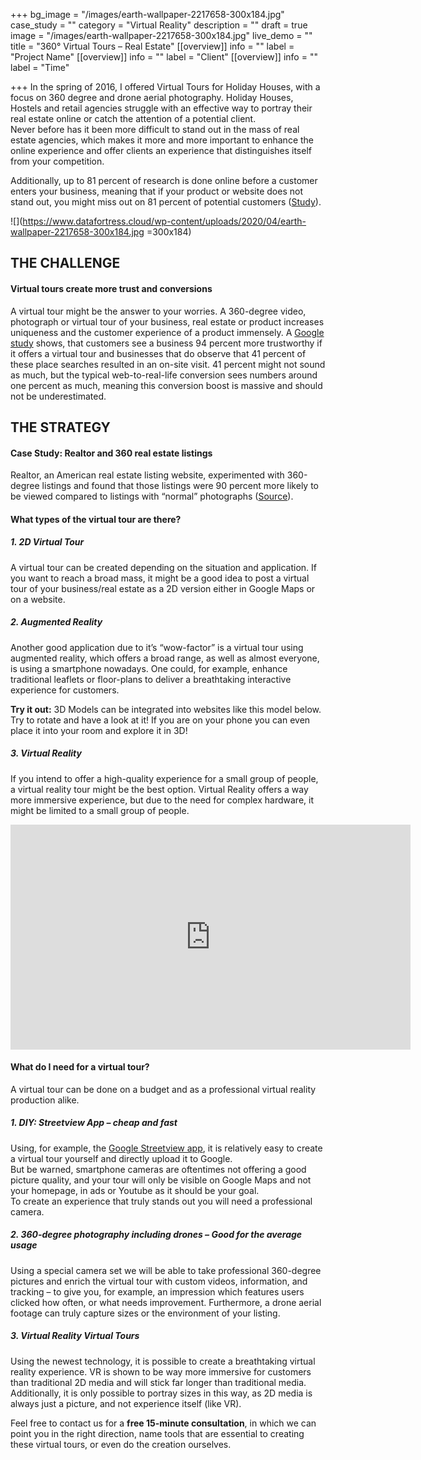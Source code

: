 +++
bg_image = "/images/earth-wallpaper-2217658-300x184.jpg"
case_study = ""
category = "Virtual Reality"
description = ""
draft = true
image = "/images/earth-wallpaper-2217658-300x184.jpg"
live_demo = ""
title = "360° Virtual Tours – Real Estate"
[[overview]]
info = ""
label = "Project Name"
[[overview]]
info = ""
label = "Client"
[[overview]]
info = ""
label = "Time"

+++
In the spring of 2016, I offered Virtual Tours for Holiday Houses, with a focus on 360 degree and drone aerial photography. Holiday Houses, Hostels and retail agencies struggle with an effective way to portray their real estate online or catch the attention of a potential client.  
Never before has it been more difficult to stand out in the mass of real estate agencies, which makes it more and more important to enhance the online experience and offer clients an experience that distinguishes itself from your competition.

Additionally, up to 81 percent of research is done online before a customer enters your business, meaning that if your product or website does not stand out, you might miss out on 81 percent of potential customers ([Study](https://chainstoreage.com/news/study-81-research-online-making-big-purchases)).

![](https://www.datafortress.cloud/wp-content/uploads/2020/04/earth-wallpaper-2217658-300x184.jpg =300x184)

## THE CHALLENGE

#### Virtual tours create more trust and conversions

A virtual tour might be the answer to your worries. A 360-degree video, photograph or virtual tour of your business, real estate or product increases uniqueness and the customer experience of a product immensely. A [Google study](https://www.google.com/streetview/business/) shows, that customers see a business 94 percent more trustworthy if it offers a virtual tour and businesses that do observe that 41 percent of these place searches resulted in an on-site visit. 41 percent might not sound as much, but the typical web-to-real-life conversion sees numbers around one percent as much, meaning this conversion boost is massive and should not be underestimated.

## THE STRATEGY

#### Case Study: Realtor and 360 real estate listings

Realtor, an American real estate listing website, experimented with 360-degree listings and found that those listings were 90 percent more likely to be viewed compared to listings with “normal” photographs ([Source](https://sunlifetech.com/how-to-download-a-360-degree-virtual-tour-from-a-website/)).

#### What types of the virtual tour are there?

##### 1. 2D Virtual Tour

A virtual tour can be created depending on the situation and application. If you want to reach a broad mass, it might be a good idea to post a virtual tour of your business/real estate as a 2D version either in Google Maps or on a website.

##### 2. Augmented Reality

Another good application due to it’s “wow-factor” is a virtual tour using augmented reality, which offers a broad range, as well as almost everyone, is using a smartphone nowadays. One could, for example, enhance traditional leaflets or floor-plans to deliver a breathtaking interactive experience for customers.

**Try it out:** 3D Models can be integrated into websites like this model below. Try to rotate and have a look at it! If you are on your phone you can even place it into your room and explore it in 3D!

##### 3. Virtual Reality

If you intend to offer a high-quality experience for a small group of people, a virtual reality tour might be the best option. Virtual Reality offers a way more immersive experience, but due to the need for complex hardware, it might be limited to a small group of people.

<iframe width="640" height="360" src="https://www.youtube.com/embed/LP2pjGYVr8c" frameborder="0" allow="accelerometer; autoplay; encrypted-media; gyroscope; picture-in-picture" allowfullscreen></iframe>

#### What do I need for a virtual tour?

A virtual tour can be done on a budget and as a professional virtual reality production alike.

##### 1. DIY: Streetview App – cheap and fast

Using, for example, the [Google Streetview app](https://play.google.com/store/apps/details?id=com.google.android.street&hl=en), it is relatively easy to create a virtual tour yourself and directly upload it to Google.  
But be warned, smartphone cameras are oftentimes not offering a good picture quality, and your tour will only be visible on Google Maps and not your homepage, in ads or Youtube as it should be your goal.  
To create an experience that truly stands out you will need a professional camera.

##### 2. 360-degree photography including drones – Good for the average usage

Using a special camera set we will be able to take professional 360-degree pictures and enrich the virtual tour with custom videos, information, and tracking – to give you, for example, an impression which features users clicked how often, or what needs improvement. Furthermore, a drone aerial footage can truly capture sizes or the environment of your listing.

##### 3. Virtual Reality Virtual Tours

Using the newest technology, it is possible to create a breathtaking virtual reality experience. VR is shown to be way more immersive for customers than traditional 2D media and will stick far longer than traditional media. Additionally, it is only possible to portray sizes in this way, as 2D media is always just a picture, and not experience itself (like VR).

Feel free to contact us for a **free 15-minute consultation**, in which we can point you in the right direction, name tools that are essential to creating these virtual tours, or even do the creation ourselves.